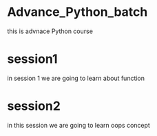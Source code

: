 # Advance_Python_batch
this is advnace Python course

# session1
in session 1 we are going to learn about function

# session2
in this session we are going to learn oops concept
